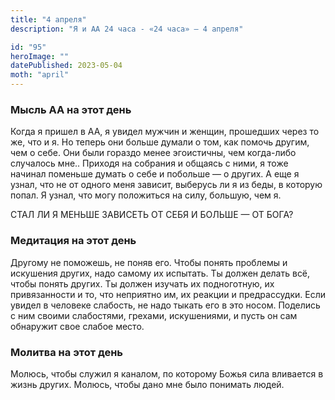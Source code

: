```yaml
---
title: "4 апреля"
description: "Я и АА 24 часа - «24 часа» — 4 апреля"

id: "95"
heroImage: ""
datePublished: 2023-05-04
moth: "april"
---
```


### Мысль АА на этот день

Когда я пришел в АА, я увидел мужчин и женщин, прошедших через то же, что и я.
Но теперь они больше думали о том, как помочь другим, чем о себе. Они были
гораздо менее эгоистичны, чем когда-либо случалось мне.. Приходя на собрания и
общаясь с ними, я тоже начинал поменьше думать о себе и побольше — о других. А
еще я узнал, что не от одного меня зависит, выберусь ли я из беды, в которую
попал. Я узнал, что могу положиться на силу, большую, чем я.

СТАЛ ЛИ Я МЕНЬШЕ ЗАВИСЕТЬ ОТ СЕБЯ И БОЛЬШЕ — ОТ БОГА?

### Медитация на этот день

Другому не поможешь, не поняв его. Чтобы понять проблемы и искушения других,
надо самому их испытать. Ты должен делать всё, чтобы понять других. Ты должен
изучать их подноготную, их привязанности и то, что неприятно им, их реакции и
предрассудки. Если увидел в человеке слабость, не надо тыкать его в это носом.
Поделись с ним своими слабостями, грехами, искушениями, и пусть он сам
обнаружит свое слабое место.

### Молитва на этот день

Молюсь, чтобы служил я каналом, по которому Божья сила вливается в жизнь
других. Молюсь, чтобы дано мне было понимать людей.
